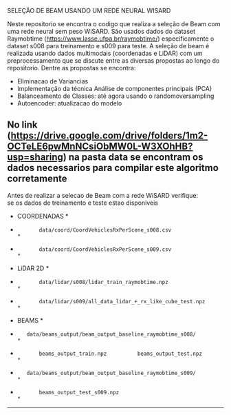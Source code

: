 SELEÇÃO DE BEAM USANDO UM REDE NEURAL WISARD

Neste repositorio se encontra o codigo que realiza a seleção de Beam com uma rede neural sem peso WiSARD. 
São usados dados do dataset Raymobtime (https://www.lasse.ufpa.br/raymobtime/) especificamente o dataset s008 para treinamento e s009 para teste. 
A seleção de beam é realizada usando dados multimodais (coordenadas e LiDAR) com um preprocessamento que se discute entre as diversas propostas ao longo do repositorio.
Dentre as propostas se encontra: 
  - Eliminacao de Variancias
  - Implementação da técnica Análise de componentes principais (PCA)
  - Balanceamento de Classes: até agora usando o randomoversampling
  - Autoencoder: atualizacao do modelo

No link (https://drive.google.com/drive/folders/1m2-OCTeLE6pwMnNCsiObMW0L-W3XOhHB?usp=sharing) na pasta data se encontram os dados necessarios para compilar este algoritmo corretamente
------------------------------------------------------------------------------------------
Antes de realizar a selecao de Beam com a rede WiSARD verifique: 			
 			 se os dados de treinamento e teste estao disponiveis 					
																					
* 	 COORDENADAS 																	*
* 			 data/coord/CoordVehiclesRxPerScene_s008.csv 							*
* 			 data/coord/CoordVehiclesRxPerScene_s009.csv 							*
* 	 LiDAR 2D 																		*
* 			 data/lidar/s008/lidar_train_raymobtime.npz 							*
* 			 data/lidar/s009/all_data_lidar_+_rx_like_cube_test.npz 				*
* 	 BEAMS 																			*
* 		 data/beams_output/beam_output_baseline_raymobtime_s008/ 					*
* 			 beams_output_train.npz 		 beams_output_test.npz 					*
* 		 data/beams_output/beam_output_baseline_raymobtime_s009/ 					*
* 			 beams_output_test_s009.npz 											*
------------------------------------------------------------------------------------------
